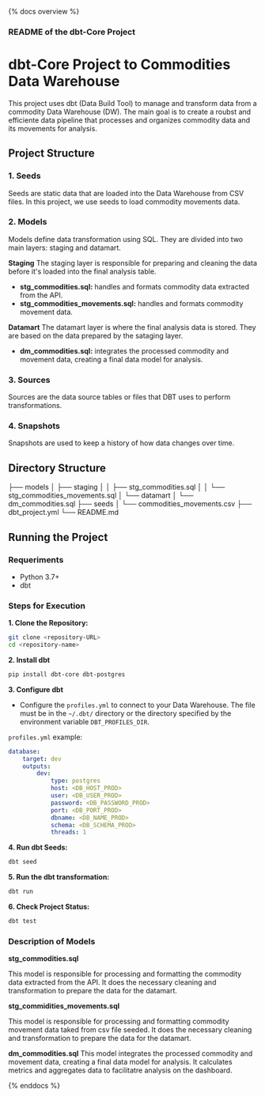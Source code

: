 {% docs overview %}

### README of the dbt-Core Project 

# dbt-Core Project to Commodities Data Warehouse

This project uses dbt (Data Build Tool) to manage and transform data from a commodity Data Warehouse (DW). The main goal is to create a roubst and efficiente data pipeline that processes and organizes commodity data and its movements for analysis.

## Project Structure

### 1. Seeds
Seeds are static data that are loaded into the Data Warehouse from CSV files. In this project, we use seeds to load commodity movements data.

### 2. Models
Models define data transformation using SQL. They are divided into two main layers: staging and datamart.

**Staging**
The staging layer is responsible for preparing and cleaning the data before it's loaded into the final analysis table.

- **stg_commodities.sql:** handles and formats commodity data extracted from the API.
- **stg_commodities_movements.sql:** handles and formats commodity movement data.

**Datamart**
The datamart layer is where the final analysis data is stored. They are based on the data prepared by the sataging layer.

- **dm_commodities.sql:** integrates the processed commodity and movement data, creating a final data model for analysis.

### 3. Sources
Sources are the data source tables or files that DBT uses to perform transformations.

### 4. Snapshots
Snapshots are used to keep a history of how data changes over time.

## Directory Structure

├── models
│ ├── staging
│ │ ├── stg_commodities.sql
│ │ └── stg_commodities_movements.sql
│ └── datamart
│   └── dm_commodities.sql
├── seeds
│ └── commodities_movements.csv
├── dbt_project.yml
└── README.md

## Running the Project

### Requeriments

- Python 3.7+
- dbt

### Steps for Execution

**1. Clone the Repository:**
```bash
git clone <repository-URL>
cd <repository-name>
```

**2. Install dbt**
```bash
pip install dbt-core dbt-postgres
```

**3. Configure dbt**
    
- Configure the `profiles.yml` to connect to your Data Warehouse. The file must be in the `~/.dbt/` directory or the directory specified by the environment variable `DBT_PROFILES_DIR`.

`profiles.yml` example:
```yml
database:
    target: dev
    outputs:
        dev:
            type: postgres
            host: <DB_HOST_PROD>
            user: <DB_USER_PROD>
            password: <DB_PASSWORD_PROD>
            port: <DB_PORT_PROD>
            dbname: <DB_NAME_PROD>
            schema: <DB_SCHEMA_PROD>
            threads: 1
```

**4. Run dbt Seeds:**
```bash
dbt seed
```

**5. Run the dbt transformation:**
```bash
dbt run
```

**6. Check Project Status:**
```bash
dbt test
```

### Description of Models

**stg_commodities.sql**

This model is responsible for processing and formatting the commodity data extracted from the API. It does the necessary cleaning and transformation to prepare the data for the datamart.

**stg_commidities_movements.sql**

This model is responsible for processing and formatting commodity movement data taked from csv file seeded. It does the necessary cleaning and transformation to prepare the data for the datamart.

**dm_commodities.sql**
This model integrates the processed commodity and movement data, creating a final data model for analysis. It calculates metrics and aggregates data to facilitatre analysis on the dashboard.

{% enddocs %}